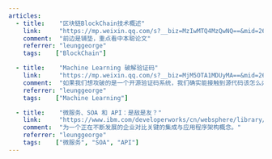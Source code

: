 ```yaml
---
articles:
  - title:    "区块链BlockChain技术概述"
    link:     "https://mp.weixin.qq.com/s?__biz=MzIwMTQ4MzQwNQ==&mid=2653318873&idx=1&sn=af0107770a67ae988b4edb346b17c52c&chksm=8d3ffb3bba48722d66fe5e1e670fe3d94095451116b07fde02d96c6a1e884c04632103ae6bc5&mpshare=1&scene=24&srcid=0301tz6FbKYK9ymcBRhxi2uj&key=8ed9fb05e5f3ad267faa1cc492a1d1f1f048761ee6e7f702089abeaa5926438c46e503abb2efde21ef800e12aa2147cb848ff2f01c1d8cbe526a3dfcc831c6daa1fb7fe3ad4af28e933e015d7dda69d3&ascene=0&uin=MjA1OTQ1MjU%3D&devicetype=iMac+MacBookPro12%2C1+OSX+OSX+10.11.5+build(15F34)&version=12020810&nettype=WIFI&lang=en&fontScale=100&pass_ticket=7Su7zNhb813z3NnFnd7ae5KaEaEnNt3JTutUg7VU41Q%3D"
    comment:  "前边是铺垫，重点看中本聪论文"
    referrer: "leunggeorge"
    tags:    ["BlockChain"]

  - title:    "Machine Learning 破解验证码"
    link:     "https://mp.weixin.qq.com/s?__biz=MjM5OTA1MDUyMA==&mid=2655440958&idx=1&sn=018b57de72a499d8c60dd183865c9458&chksm=bd731c498a04955fd32289ac1b94675c3f52db81f79d97baf017434d3ef3306264323ea973e6&mpshare=1&scene=1&srcid=0302GyAPzrwElt8NFV1uZEbB&key=c8e58d36e7f96edfd3faba1e550d34c925610d53838a019956f9132e3423b86906e9b836f42789f7672756dd026d01cbdfb261bff476fa3cfbfd7a0cd7e26075a9a8fabcef91ba17d286bed35722a5ba&ascene=0&uin=MjA1OTQ1MjU%3D&devicetype=iMac+MacBookPro12%2C1+OSX+OSX+10.11.5+build(15F34)&version=12020810&nettype=WIFI&lang=en&fontScale=100&pass_ticket=7Su7zNhb813z3NnFnd7ae5KaEaEnNt3JTutUg7VU41Q%3D"
    comment:  "如果我们想攻破的是一个开源验证码系统，我们确实能接触到源代码该怎么办呢？"
    referrer: "leunggeorge"
    tags:    ["Machine Learning"]

  - title:    "微服务、SOA 和 API：是敌是友？"
    link:     "https://www.ibm.com/developerworks/cn/websphere/library/techarticles/1601_clark-trs/1601_clark.html"
    comment:  "为一个正在不断发展的企业对比关键的集成与应用程序架构概念。"
    referrer: "leunggeorge"
    tags:    ["微服务", "SOA", "API"]
---
```

